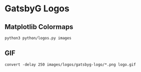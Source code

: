 # GatsbyG Logos

## Matplotlib Colormaps

```
python3 python/logos.py images
```

## GIF

```
convert -delay 250 images/logos/gatsbyg-logo/*.png logo.gif
```
